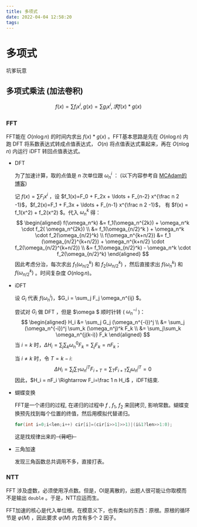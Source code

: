 ```yaml
---
title: 多项式
date: 2022-04-04 12:58:20
tags:
---
```


# 多项式

坑爹玩意                                                                                                                                                                                                             

## 多项式乘法 (加法卷积)

$$ f(x) = \sum f_ix^i, g(x)=\sum g_i x^i, 求 f(x)*g(x) $$

### FFT

FFT能在 $O(n \log n)$ 的时间内求出 $f(x) * g(x)$ 。FFT基本思路是先在 $O(n\log n)$ 内跑 DFT 将系数表达式转成点值表达式， $O(n)$ 将点值表达式乘起来，再在 $O(n \log n)$ 内运行 iDFT 转回点值表达式。

* DFT

  为了加速计算，取的点值是 $n$ 次单位跟 $\omega_n^i$ ： (以下内容参考自 [MCAdam的博客](https://www.luogu.com.cn/paste/mrfwhdcu))

  记 $f(x)=\sum F_i x^i$ ，设 $f_1(x)=F_0 + F_2x + \ldots + F_{n-2} x^{\frac n 2 -1}$，$f_2(x)=F_1 + F_3x + \ldots + F_{n-1} x^{\frac n 2 -1}$， 有 $f(x) = f_1(x^2) + f_2(x^2) $。代入 $\omega_n^k$ 得：
  $$
  \begin{aligned}
  f(\omega_n^k) &= f_1(\omega_n^{2k}) + \omega_n^k \cdot f_2( \omega_n^{2k}) \\
   &= f_1(\omega_{n/2}^k ) + \omega_n^k \cdot f_2(\omega_{n/2}^k) \\
  f(\omega_n^{k+n/2}) &= f_1 (\omega_{n/2}^{k+n/2}) + \omega_n^{k+n/2} \cdot f_2(\omega_{n/2}^{k+n/2}) \\
   &= f_1(\omega_{n/2}^k) - \omega_n^k \cdot f_2(\omega_{n/2}^k)
  \end{aligned}
  $$
  因此考虑分治，每次求出 $f_1(\omega^k_{n/2})$ 和 $f_2(\omega_{n/2}^k)$ ，然后直接求出 $f(\omega_n^k)$ 和 $f(\omega_{n/2}^k)$ 。时间复杂度 $O(n \log n)$。

* iDFT

  设 $G_i$ 代表 $f(\omega_n^i)$，$G_i = \sum_j F_j \omega_n^{ij} $。

  尝试对 $G_i$ 做 DFT ，但是 $\omega $ 顺时针转 ( $\omega_n^{-i}$ )：
  $$
  \begin{aligned}
  H_i &= \sum_j G_j (\omega_n^{-i})^j \\
  &= \sum_j (\omega_n^{-i})^j \sum_k (\omega_n^j)^k	F_k \\
  &= \sum_j\sum_k \omega_n^{j(k-i)} F_k
  \end{aligned}
  $$
  当 $i=k$ 时，$\Delta H_i = \sum_j \sum_k \omega_n^0 F_k = \sum_j F_k = nF_k$；

  当 $i\neq k$ 时，令 $T = k - i$:
  $$
  \Delta H_i = \sum_j \sum_T \omega_n^{jT} F_{i + T} =\sum_T F_{i+T} \sum_j \omega_n^{jT} = 0
  $$
  因此，$H_i = nF_i \Rightarrow F_i=\frac 1 n H_i$ ，iDFT结束.

* 蝴蝶变换

  FFT是一个递归的过程, 在递归的过程中 $f$ , $f_1$, $f_2$ 来回拷贝, 影响常数。蝴蝶变换预先找到每个位置的终值，然后用模拟代替递归。

  ```cpp
  for(int i=0;i<len;i++) cir[i]=(cir[i>>1]>>1)|(i&1?len>>1:0);
  ```

  这是找规律出来的~~（背吧）~~

* 三角加速

  发现三角函数总共调用不多，直接打表。

### NTT

FFT 涉及虚数，必须使用浮点数。但是，OI是离散的，出题人很可能让你取模而不是输出 ```double``` 。于是，NTT应运而生。

FFT加速的核心是代入单位根。在模意义下，也有类似的东西：原根。原根的循环节是 $\varphi(M)$ ，因此要求 $\varphi(M)$ 内含有多个 $2$ 因子。
